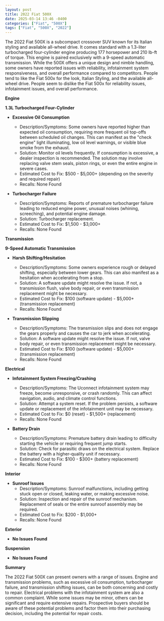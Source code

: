 ```yaml
---
layout: post
title: 2022 Fiat 500X
date: 2025-03-14 13:46 -0400
categories: ["Fiat", "500X"]
tags: ["Fiat", "500X", "2022"]
---
```

The 2022 Fiat 500X is a subcompact crossover SUV known for its Italian styling and available all-wheel drive. It comes standard with a 1.3-liter turbocharged four-cylinder engine producing 177 horsepower and 210 lb-ft of torque. This engine is paired exclusively with a 9-speed automatic transmission. While the 500X offers a unique design and nimble handling, some owners have reported issues with reliability, infotainment system responsiveness, and overall performance compared to competitors. People tend to like the Fiat 500x for the look, Italian Styling, and the available all-wheel drive. People seem to dislike the Fiat 500x for reliability issues, infotainment issues, and overall performance.

**Engine**

**1.3L Turbocharged Four-Cylinder**

* **Excessive Oil Consumption**
    * Description/Symptoms: Some owners have reported higher than expected oil consumption, requiring more frequent oil top-offs between scheduled oil changes. This can manifest as the "check engine" light illuminating, low oil level warnings, or visible blue smoke from the exhaust.
    * Solution: Monitor oil levels frequently. If consumption is excessive, a dealer inspection is recommended. The solution may involve replacing valve stem seals, piston rings, or even the entire engine in severe cases.
    * Estimated Cost to Fix: $500 - $5,000+ (depending on the severity and required repair)
    * Recalls: None Found

* **Turbocharger Failure**
    * Description/Symptoms: Reports of premature turbocharger failure leading to reduced engine power, unusual noises (whining, screeching), and potential engine damage.
    * Solution: Turbocharger replacement.
    * Estimated Cost to Fix: $1,500 - $3,000+
    * Recalls: None Found

**Transmission**

**9-Speed Automatic Transmission**

* **Harsh Shifting/Hesitation**
    * Description/Symptoms: Some owners experience rough or delayed shifting, especially between lower gears. This can also manifest as a hesitation when accelerating from a stop.
    * Solution: A software update might resolve the issue. If not, a transmission flush, valve body repair, or even transmission replacement might be necessary.
    * Estimated Cost to Fix: $100 (software update) - $5,000+ (transmission replacement)
    * Recalls: None Found

* **Transmission Slipping**
    * Description/Symptoms: The transmission slips and does not engage the gears properly and causes the car to jerk when accelerating.
    * Solution: A software update might resolve the issue. If not, valve body repair, or even transmission replacement might be necessary.
    * Estimated Cost to Fix: $100 (software update) - $5,000+ (transmission replacement)
    * Recalls: None Found

**Electrical**

* **Infotainment System Freezing/Crashing**
    * Description/Symptoms: The Uconnect infotainment system may freeze, become unresponsive, or crash randomly. This can affect navigation, audio, and climate control functions.
    * Solution: Attempt a system reset. If the problem persists, a software update or replacement of the infotainment unit may be necessary.
    * Estimated Cost to Fix: $0 (reset) - $1,500+ (replacement)
    * Recalls: None Found

* **Battery Drain**
    * Description/Symptoms: Premature battery drain leading to difficulty starting the vehicle or requiring frequent jump starts.
    * Solution: Check for parasitic draws on the electrical system. Replace the battery with a higher-quality unit if necessary.
    * Estimated Cost to Fix: $100 - $300+ (battery replacement)
    * Recalls: None Found

**Interior**

* **Sunroof Issues**
    * Description/Symptoms: Sunroof malfunctions, including getting stuck open or closed, leaking water, or making excessive noise.
    * Solution: Inspection and repair of the sunroof mechanism. Replacement of seals or the entire sunroof assembly may be required.
    * Estimated Cost to Fix: $200 - $1,000+
    * Recalls: None Found

**Exterior**

* **No Issues Found**

**Suspension**

* **No Issues Found**

**Summary**

The 2022 Fiat 500X can present owners with a range of issues. Engine and transmission problems, such as excessive oil consumption, turbocharger failure, and transmission shifting issues, can be both concerning and costly to repair. Electrical problems with the infotainment system are also a common complaint. While some issues may be minor, others can be significant and require extensive repairs. Prospective buyers should be aware of these potential problems and factor them into their purchasing decision, including the potential for repair costs.

